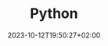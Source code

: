 ---
weight: 999
title: "Python"
description: ""
icon: "code"
date: "2023-10-12T19:50:27+02:00"
lastmod: "2023-10-12T19:50:27+02:00"
draft: false
toc: true
---